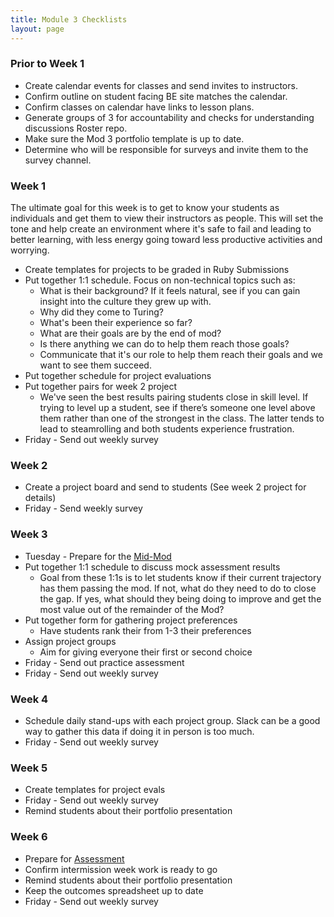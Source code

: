 ```yaml
---
title: Module 3 Checklists
layout: page
---
```


### Prior to Week 1

* Create calendar events for classes and send invites to instructors.
* Confirm outline on student facing BE site matches the calendar.
* Confirm classes on calendar have links to lesson plans.
* Generate groups of 3 for accountability and checks for understanding discussions Roster repo.
* Make sure the Mod 3 portfolio template is up to date.
* Determine who will be responsible for surveys and invite them to the survey channel.

### Week 1

The ultimate goal for this week is to get to know your students as individuals and get them to view their instructors as people. This will set the tone and help create an environment where it's safe to fail and leading to better learning, with less energy going toward less productive activities and worrying.

* Create templates for projects to be graded in Ruby Submissions
* Put together 1:1 schedule. Focus on non-technical topics such as:
  * What is their background? If it feels natural, see if you can gain insight into the culture they grew up with.
  * Why did they come to Turing?
  * What's been their experience so far?
  * What are their goals are by the end of mod?
  * Is there anything we can do to help them reach those goals?
  * Communicate that it's our role to help them reach their goals and we want to see them succeed.
* Put together schedule for project evaluations
* Put together pairs for week 2 project
  * We've seen the best results pairing students close in skill level. If trying to level up a student, see if there’s someone one level above them rather than one of the strongest in the class. The latter tends to lead to steamrolling and both students experience frustration.
* Friday - Send out weekly survey


### Week 2

* Create a project board and send to students (See week 2 project for details)
* Friday - Send weekly survey

### Week 3

* Tuesday - Prepare for the [Mid-Mod](/module3/mid-mods.html)
* Put together 1:1 schedule to discuss mock assessment results
  * Goal from these 1:1s is to let students know if their current trajectory has them passing the mod. If not, what do they need to do to close the gap. If yes, what should they being doing to improve and get the most value out of the remainder of the Mod?
* Put together form for gathering project preferences
  * Have students rank their from 1-3 their preferences
* Assign project groups
  * Aim for giving everyone their first or second choice
* Friday - Send out practice assessment
* Friday - Send out weekly survey

### Week 4

* Schedule daily stand-ups with each project group. Slack can be a good way to gather this data if doing it in person is too much.
* Friday - Send out weekly survey


### Week 5

* Create templates for project evals
* Friday - Send out weekly survey
* Remind students about their portfolio presentation

### Week 6

* Prepare for [Assessment](/module3/assessments.html)
* Confirm intermission week work is ready to go
* Remind students about their portfolio presentation
* Keep the outcomes spreadsheet up to date
* Friday - Send out weekly survey
